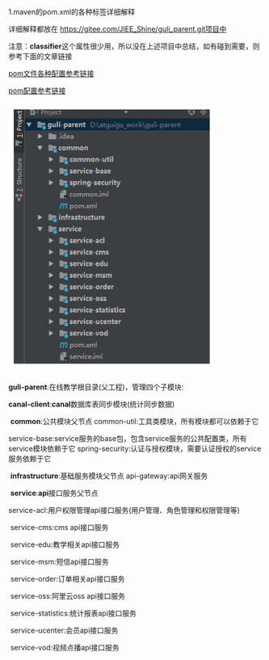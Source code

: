 1.maven的pom.xml的各种标签详细解释

详细解释都放在 https://gitee.com/JIEE_Shine/guli_parent.git项目中

注意：**classifier**这个属性很少用，所以没在上述项目中总结，如有碰到需要，则参考下面的文章链接

[pom文件各种配置参考链接](https://blog.csdn.net/qq_33363618/article/details/79438044)

[pom配置参考链接](https://www.cnblogs.com/zhoudaxing/p/11338183.html)

![image-20200908081723251](springboot%E5%AE%9E%E6%88%98%E2%80%94%E2%80%94%E9%85%8D%E5%90%88maven%E4%BB%8E%E9%9B%B6%E5%BC%80%E5%A7%8B%E6%90%AD%E5%BB%BA%E9%A1%B9%E7%9B%AE.assets/image-20200908081723251.png)

**guli-parent**:在线教学根目录(父工程)，管理四个子模块:

​	**canal-client**:**canal**数据库表同步模块(统计同步数据)

​	**common**:公共模块父节点 common-util:工具类模块，所有模块都可以依赖于它

​	service-base:service服务的base包，包含service服务的公共配置类，所有service模块依赖于它 spring-security:认证与授权模块，需要认证授权的service服务依赖于它

​	**infrastructure**:基础服务模块父节点 api-gateway:api网关服务

​	**service**:**api**接口服务父节点 

​	service-acl:用户权限管理api接口服务(用户管理、角色管理和权限管理等)

​	service-cms:cms api接口服务 

​	service-edu:教学相关api接口服务 

​	service-msm:短信api接口服务 

​	service-order:订单相关api接口服务 

​	service-oss:阿里云oss api接口服务 

​	service-statistics:统计报表api接口服务 

​	service-ucenter:会员api接口服务 

​	service-vod:视频点播api接口服务